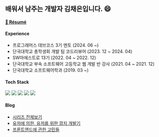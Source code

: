   <h2>배워서 남주는 개발자 김채은입니다. 😄</h2>
  
  <h4><a href="https://chchaeun.notion.site/c034216962e34bc79271dd46b3db5078" target="_blank">🔗 Résumé</a></li>
  </h4>
  
  <h4>Experience</h4>
  <ul>
    <li>프로그래머스 데브코스 3기 멘토 (2024. 06 ~) </li>
    <li>단국대학교 총학생회 개발 팀 코드리뷰어 (2023. 12 ~ 2024. 04) </li>
    <li>SW마에스트로 13기 (2022. 04 ~ 2022. 12) </li>
    <li>단국대학교 부속 소프트웨어 고등학교 웹 개발 반 강사 (2021. 04 ~ 2021. 12)</li>
    <li>단국대학교 소프트웨어학과 (2019. 03 ~)</li>
  </ul>
  <h4>Tech Stack</h4>
<div>
  <img src="https://img.shields.io/badge/JavaScript-F7DF1E?style=flat-square&logo=JavaScript&logoColor=white"/>
  <img src="https://img.shields.io/badge/TypeScript-3178C6?style=flat-square&logo=TypeScript&logoColor=white"/>
  <img src="https://img.shields.io/badge/React-61DAFB?style=flat-square&logo=React&logoColor=white"/>
  <img src="https://img.shields.io/badge/Next.js-000000?style=flat-square&logo=nextdotjs&logoColor=white"/>
  <img src="https://img.shields.io/badge/Git-F05032?style=flat-square&logo=Git&logoColor=white"/>
  </div>
  
  <h4>Blog</h4>
  <ul>
    <li><a href="https://velog.io/@chchaeun/series">시리즈 전체보기</a></li>
    <li><a href="https://velog.io/@chchaeun/series/%EC%9C%A0%EC%A0%80%EC%97%90-%EC%9D%98%ED%95%9C-%EC%9C%A0%EC%A0%80%EB%A5%BC-%EC%9C%84%ED%95%9C-%EA%B9%9C%EC%A7%80-%EA%B0%9C%EB%B0%9C%EA%B8%B0">유저에 의한, 유저를 위한 깜지 개발기</a></li>
    <li><a href="https://velog.io/@chchaeun/series/%ED%94%84%EB%A1%A0%ED%8A%B8%EC%97%94%EB%93%9C%EC%97%90-%EA%B4%80%ED%95%9C-%EA%B3%A0%EB%AF%BC%EB%93%A4%EC%97%90-%EB%8C%80%EB%8B%B5%ED%95%B4%EB%B3%B4%EA%B8%B0">프론트엔드에 관한 고민들</a></li>
  </ul>


